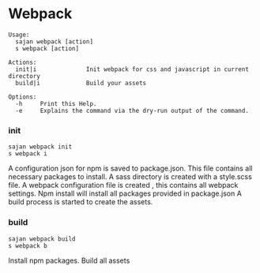 # Webpack

```text
Usage:
  sajan webpack [action]
  s webpack [action]

Actions:
  init|i              Init webpack for css and javascript in current directory
  build|i             Build your assets

Options:
  -h     Print this Help.
  -e     Explains the command via the dry-run output of the command.
```

### init 

```Shell
sajan webpack init
s webpack i
```


A configuration json for npm is saved to package.json. This file contains all necessary packages to install.
A sass directory is created with a style.scss file.
A webpack configuration file is created , this contains all webpack settings.
Npm install will install all packages provided in package.json
A build process is started to create the assets.


### build

```Shell
sajan webpack build
s webpack b
```


Install npm packages.  Build all assets
